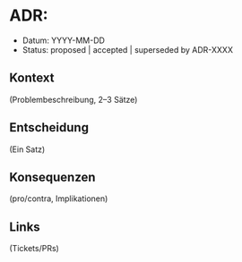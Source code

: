 # ADR: <kurzer Titel>
- Datum: YYYY-MM-DD
- Status: proposed | accepted | superseded by ADR-XXXX

## Kontext
(Problembeschreibung, 2–3 Sätze)

## Entscheidung
(Ein Satz)

## Konsequenzen
(pro/contra, Implikationen)

## Links
(Tickets/PRs)
